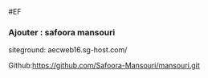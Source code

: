 
#EF
### Ajouter : safoora mansouri
siteground:
aecweb16.sg-host.com/

Github:https://github.com/Safoora-Mansouri/mansouri.git


